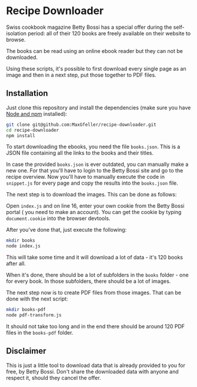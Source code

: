 # Recipe Downloader

Swiss cookbook magazine Betty Bossi has a special offer during the self-isolation
period: all of their 120 books are freely available on their website to browse.

The books can be read using an online ebook reader but they can not be downloaded.

Using these scripts, it's possible to first download every single page as an image
and then in a next step, put those together to PDF files.

## Installation

Just clone this repository and install the dependencies (make sure you have
[Node and npm](https://www.nodejs.org) installed):

```bash
git clone git@github.com:MaxGfeller/recipe-downloader.git
cd recipe-downloader
npm install
```

To start downloading the ebooks, you need the file `books.json`. This is a JSON file
containing all the links to the books and their titles.

In case the provided `books.json` is ever outdated, you can manually make a new one.
For that you'll have to login to the Betty Bossi site and go to the recipe overview.
Now you'll have to manually execute the code in `snippet.js` for every page and copy
the results into the `books.json` file.

The next step is to download the images. This can be done as follows:

Open `index.js` and on line 16, enter your own cookie from the Betty Bossi portal (
you need to make an account). You can get the cookie by typing `document.cookie` into
the browser devtools.

After you've done that, just execute the following:

```bash
mkdir books
node index.js
```

This will take some time and it will download a lot of data - it's 120 books after all.

When it's done, there should be a lot of subfolders in the `books` folder - one for
every book. In those subfolders, there should be a lot of images.

The next step now is to create PDF files from those images. That can be done with the
next script:

```bash
mkdir books-pdf
node pdf-transform.js
```

It should not take too long and in the end there should be around 120 PDF files in the
`books-pdf` folder.

## Disclaimer

This is just a little tool to download data that is already provided to you for free,
by Betty Bossi. Don't share the downloaded data with anyone and respect it, should they
cancel the offer.
